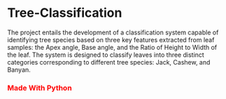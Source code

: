 # Tree-Classification
The project entails the development of a classification system capable of identifying tree species based on three key features extracted from leaf samples: the Apex angle, Base angle, and the Ratio of Height to Width of the leaf.
The system is designed to classify leaves into three distinct categories corresponding to different tree species: Jack, Cashew, and Banyan.

<h3 style="color: red;">Made With Python</h3>



